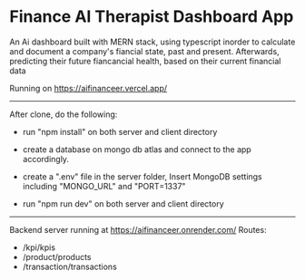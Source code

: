 # Finance AI Therapist Dashboard App

An Ai dashboard built with MERN stack, using typescript inorder to calculate and document a company's fiancial state, past and present. 
Afterwards, predicting their future fiancancial health, based on their current financial data

Running on https://aifinanceer.vercel.app/

--------------------------------------------------------------------

After clone, do the following:

- run "npm install" on both server and client directory

- create a database on mongo db atlas and connect to the app accordingly.

- create a ".env" file in the server folder, Insert MongoDB settings including "MONGO_URL" and "PORT=1337"

- run "npm run dev" on both server and client directory

--------------------------------------------------------------------

Backend server running at https://aifinanceer.onrender.com/
Routes: 
- /kpi/kpis
- /product/products
- /transaction/transactions




